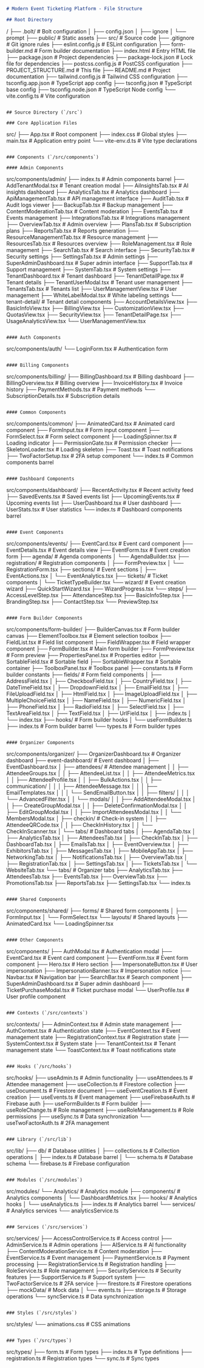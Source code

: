 ```markdown
# Modern Event Ticketing Platform - File Structure

## Root Directory
```
/
├── .bolt/                  # Bolt configuration
│   ├── config.json
│   ├── ignore
│   └── prompt
├── public/                 # Static assets
├── src/                    # Source code
├── .gitignore             # Git ignore rules
├── eslint.config.js       # ESLint configuration
├── form-builder.md        # Form builder documentation
├── index.html             # Entry HTML file
├── package.json           # Project dependencies
├── package-lock.json      # Lock file for dependencies
├── postcss.config.js      # PostCSS configuration
├── PROJECT_STRUCTURE.md   # This file
├── README.md              # Project documentation
├── tailwind.config.js     # Tailwind CSS configuration
├── tsconfig.app.json      # TypeScript app config
├── tsconfig.json          # TypeScript base config
├── tsconfig.node.json     # TypeScript Node config
└── vite.config.ts         # Vite configuration
```

## Source Directory (`/src`)

### Core Application Files
```
src/
├── App.tsx                # Root component
├── index.css             # Global styles
├── main.tsx             # Application entry point
└── vite-env.d.ts        # Vite type declarations
```

### Components (`/src/components`)

#### Admin Components
```
src/components/admin/
├── index.ts                     # Admin components barrel
├── AddTenantModal.tsx          # Tenant creation modal
├── AiInsightsTab.tsx           # AI insights dashboard
├── AnalyticsTab.tsx            # Analytics dashboard
├── ApiManagementTab.tsx        # API management interface
├── AuditTab.tsx                # Audit logs viewer
├── BackupTab.tsx               # Backup management
├── ContentModerationTab.tsx    # Content moderation
├── EventsTab.tsx               # Events management
├── IntegrationsTab.tsx         # Integrations management
├── OverviewTab.tsx             # Admin overview
├── PlansTab.tsx                # Subscription plans
├── ReportsTab.tsx              # Reports generation
├── ResourceManagementTab.tsx   # Resource management
├── ResourcesTab.tsx            # Resources overview
├── RoleManagement.tsx          # Role management
├── SearchTab.tsx               # Search interface
├── SecurityTab.tsx             # Security settings
├── SettingsTab.tsx             # Admin settings
├── SuperAdminDashboard.tsx     # Super admin interface
├── SupportTab.tsx              # Support management
├── SystemTab.tsx               # System settings
├── TenantDashboard.tsx         # Tenant dashboard
├── TenantDetailPage.tsx        # Tenant details
├── TenantUserModal.tsx         # Tenant user management
├── TenantsTab.tsx              # Tenants list
├── UserManagementView.tsx      # User management
├── WhiteLabelModal.tsx         # White labeling settings
└── tenant-detail/              # Tenant detail components
    ├── AccountDetailsView.tsx
    ├── BasicInfoView.tsx
    ├── BillingView.tsx
    ├── CustomizationView.tsx
    ├── QuotasView.tsx
    ├── SecurityView.tsx
    ├── TenantDetailPage.tsx
    ├── UsageAnalyticsView.tsx
    └── UserManagementView.tsx
```

#### Auth Components
```
src/components/auth/
└── LoginForm.tsx               # Authentication form
```

#### Billing Components
```
src/components/billing/
├── BillingDashboard.tsx       # Billing dashboard
├── BillingOverview.tsx        # Billing overview
├── InvoiceHistory.tsx         # Invoice history
├── PaymentMethods.tsx         # Payment methods
└── SubscriptionDetails.tsx    # Subscription details
```

#### Common Components
```
src/components/common/
├── AnimatedCard.tsx           # Animated card component
├── FormInput.tsx             # Form input component
├── FormSelect.tsx            # Form select component
├── LoadingSpinner.tsx        # Loading indicator
├── PermissionGate.tsx        # Permission checker
├── SkeletonLoader.tsx        # Loading skeleton
├── Toast.tsx                 # Toast notifications
├── TwoFactorSetup.tsx        # 2FA setup component
└── index.ts                  # Common components barrel
```

#### Dashboard Components
```
src/components/dashboard/
├── RecentActivity.tsx        # Recent activity feed
├── SavedEvents.tsx           # Saved events list
├── UpcomingEvents.tsx        # Upcoming events list
├── UserDashboard.tsx         # User dashboard
├── UserStats.tsx             # User statistics
└── index.ts                  # Dashboard components barrel
```

#### Event Components
```
src/components/events/
├── EventCard.tsx             # Event card component
├── EventDetails.tsx          # Event details view
├── EventForm.tsx             # Event creation form
├── agenda/                   # Agenda components
│   └── AgendaBuilder.tsx
├── registration/             # Registration components
│   ├── FormPreview.tsx
│   └── RegistrationForm.tsx
├── sections/                 # Event sections
│   ├── EventActions.tsx
│   └── EventAnalytics.tsx
├── tickets/                  # Ticket components
│   └── TicketTypeBuilder.tsx
└── wizard/                   # Event creation wizard
    ├── QuickStartWizard.tsx
    ├── WizardProgress.tsx
    └── steps/
        ├── AccessLevelStep.tsx
        ├── AttendanceStep.tsx
        ├── BasicInfoStep.tsx
        ├── BrandingStep.tsx
        ├── ContactStep.tsx
        └── PreviewStep.tsx
```

#### Form Builder Components
```
src/components/form-builder/
├── BuilderCanvas.tsx         # Form builder canvas
├── ElementToolbox.tsx        # Element selection toolbox
├── FieldList.tsx            # Field list component
├── FieldWrapper.tsx         # Field wrapper component
├── FormBuilder.tsx          # Main form builder
├── FormPreview.tsx          # Form preview
├── PropertiesPanel.tsx      # Properties editor
├── SortableField.tsx        # Sortable field
├── SortableWrapper.tsx      # Sortable container
├── ToolboxPanel.tsx         # Toolbox panel
├── constants.ts             # Form builder constants
├── fields/                  # Form field components
│   ├── AddressField.tsx
│   ├── CheckboxField.tsx
│   ├── CountryField.tsx
│   ├── DateTimeField.tsx
│   ├── DropdownField.tsx
│   ├── EmailField.tsx
│   ├── FileUploadField.tsx
│   ├── HtmlField.tsx
│   ├── ImageUploadField.tsx
│   ├── MultipleChoiceField.tsx
│   ├── NameField.tsx
│   ├── NumericField.tsx
│   ├── PhoneField.tsx
│   ├── RadioField.tsx
│   ├── SelectField.tsx
│   ├── TextAreaField.tsx
│   ├── TextField.tsx
│   ├── UrlField.tsx
│   ├── index.ts
│   └── index.tsx
├── hooks/                   # Form builder hooks
│   └── useFormBuilder.ts
├── index.ts                # Form builder barrel
└── types.ts                # Form builder types
```

#### Organizer Components
```
src/components/organizer/
├── OrganizerDashboard.tsx   # Organizer dashboard
├── event-dashboard/         # Event dashboard
│   ├── EventDashboard.tsx
│   ├── attendees/           # Attendee management
│   │   ├── AttendeeGroups.tsx
│   │   ├── AttendeeList.tsx
│   │   ├── AttendeeMetrics.tsx
│   │   ├── AttendeeProfile.tsx
│   │   ├── BulkActions.tsx
│   │   ├── communication/
│   │   │   ├── AttendeeMessage.tsx
│   │   │   ├── EmailTemplates.tsx
│   │   │   └── SendEmailButton.tsx
│   │   ├── filters/
│   │   │   └── AdvancedFilter.tsx
│   │   └── modals/
│   │       ├── AddAttendeeModal.tsx
│   │       ├── CreateGroupModal.tsx
│   │       ├── DeleteConfirmationModal.tsx
│   │       ├── EditGroupModal.tsx
│   │       ├── ImportAttendeesModal.tsx
│   │       └── MembersModal.tsx
│   ├── checkin/             # Check-in system
│   │   ├── AttendeeQRCode.tsx
│   │   ├── CheckInHistory.tsx
│   │   └── CheckInScanner.tsx
│   └── tabs/                # Dashboard tabs
│       ├── AgendaTab.tsx
│       ├── AnalyticsTab.tsx
│       ├── AttendeesTab.tsx
│       ├── CheckInTab.tsx
│       ├── DashboardTab.tsx
│       ├── EmailsTab.tsx
│       ├── EventOverview.tsx
│       ├── ExhibitorsTab.tsx
│       ├── MessagesTab.tsx
│       ├── MobileAppTab.tsx
│       ├── NetworkingTab.tsx
│       ├── NotificationsTab.tsx
│       ├── OverviewTab.tsx
│       ├── RegistrationTab.tsx
│       ├── SettingsTab.tsx
│       ├── TicketsTab.tsx
│       └── WebsiteTab.tsx
└── tabs/                    # Organizer tabs
    ├── AnalyticsTab.tsx
    ├── AttendeesTab.tsx
    ├── EventsTab.tsx
    ├── OverviewTab.tsx
    ├── PromotionsTab.tsx
    ├── ReportsTab.tsx
    ├── SettingsTab.tsx
    └── index.ts
```

#### Shared Components
```
src/components/shared/
├── forms/                   # Shared form components
│   ├── FormInput.tsx
│   └── FormSelect.tsx
└── layouts/                 # Shared layouts
    ├── AnimatedCard.tsx
    └── LoadingSpinner.tsx
```

#### Other Components
```
src/components/
├── AuthModal.tsx           # Authentication modal
├── EventCard.tsx           # Event card component
├── EventForm.tsx           # Event form component
├── Hero.tsx               # Hero section
├── ImpersonateButton.tsx  # User impersonation
├── ImpersonationBanner.tsx # Impersonation notice
├── Navbar.tsx             # Navigation bar
├── SearchBar.tsx          # Search component
├── SuperAdminDashboard.tsx # Super admin dashboard
├── TicketPurchaseModal.tsx # Ticket purchase modal
└── UserProfile.tsx        # User profile component
```

### Contexts (`/src/contexts`)
```
src/contexts/
├── AdminContext.tsx        # Admin state management
├── AuthContext.tsx         # Authentication state
├── EventContext.tsx        # Event management state
├── RegistrationContext.tsx # Registration state
├── SystemContext.tsx       # System state
├── TenantContext.tsx       # Tenant management state
└── ToastContext.tsx        # Toast notifications state
```

### Hooks (`/src/hooks`)
```
src/hooks/
├── useAdmin.ts             # Admin functionality
├── useAttendees.ts         # Attendee management
├── useCollection.ts        # Firestore collection
├── useDocument.ts          # Firestore document
├── useEventCreation.ts     # Event creation
├── useEvents.ts            # Event management
├── useFirebaseAuth.ts      # Firebase auth
├── useFormBuilder.ts       # Form builder
├── useRoleChange.ts        # Role management
├── useRoleManagement.ts    # Role permissions
├── useSync.ts              # Data synchronization
└── useTwoFactorAuth.ts     # 2FA management
```

### Library (`/src/lib`)
```
src/lib/
├── db/                     # Database utilities
│   ├── collections.ts      # Collection operations
│   ├── index.ts           # Database barrel
│   └── schema.ts          # Database schema
└── firebase.ts            # Firebase configuration
```

### Modules (`/src/modules`)
```
src/modules/
└── Analytics/              # Analytics module
    ├── components/         # Analytics components
    │   └── DashboardMetrics.tsx
    ├── hooks/             # Analytics hooks
    │   └── useAnalytics.ts
    ├── index.ts           # Analytics barrel
    └── services/          # Analytics services
        └── analyticsService.ts
```

### Services (`/src/services`)
```
src/services/
├── AccessControlService.ts  # Access control
├── AdminService.ts         # Admin operations
├── AIService.ts            # AI functionality
├── ContentModerationService.ts # Content moderation
├── EventService.ts         # Event management
├── PaymentService.ts       # Payment processing
├── RegistrationService.ts  # Registration handling
├── RoleService.ts          # Role management
├── SecurityService.ts      # Security features
├── SupportService.ts       # Support system
├── TwoFactorService.ts     # 2FA service
├── firestore.ts           # Firestore operations
├── mockData/              # Mock data
│   └── events.ts
├── storage.ts             # Storage operations
└── syncService.ts         # Data synchronization
```

### Styles (`/src/styles`)
```
src/styles/
└── animations.css          # CSS animations
```

### Types (`/src/types`)
```
src/types/
├── form.ts                # Form types
├── index.ts              # Type definitions
├── registration.ts       # Registration types
└── sync.ts              # Sync types
```
```